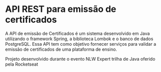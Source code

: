 # API REST para emissão de certificados

A API de emissão de Certificados é um sistema desenvolvido em Java utilizando
o framework Spring, a biblioteca Lombok e o banco de dados PostgreSQL. Essa API
tem como objetivo fornecer serviços para validar a emissão de certificados de
uma plataforma de ensino.

Projeto desenvolvido durante o evento NLW Expert trilha de Java oferido pela Rocketseat

